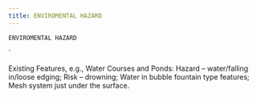 ```yaml
---
title: ENVIROMENTAL HAZARD
---
```

`ENVIROMENTAL HAZARD`

`

Existing Features, e.g., Water Courses and Ponds:
Hazard – water/falling in/loose edging;
Risk – drowning;
Water in bubble fountain type features;
Mesh system just under the surface.
